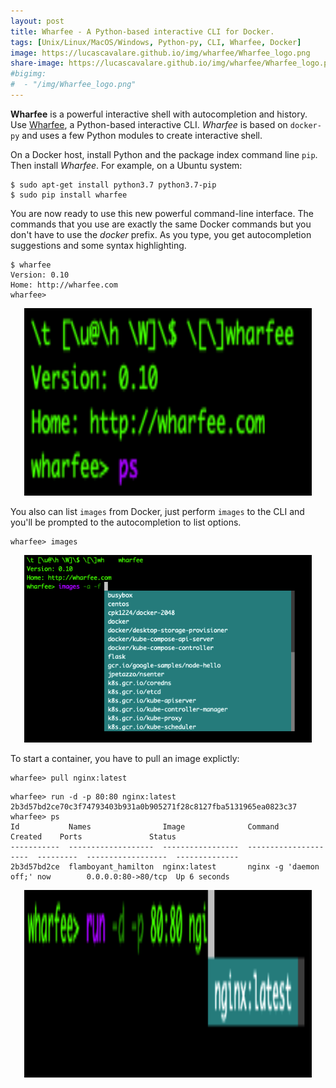 ```yaml
---
layout: post
title: Wharfee - A Python-based interactive CLI for Docker.
tags: [Unix/Linux/MacOS/Windows, Python-py, CLI, Wharfee, Docker]
image: https://lucascavalare.github.io/img/wharfee/Wharfee_logo.png
share-image: https://lucascavalare.github.io/img/wharfee/Wharfee_logo.png
#bigimg:
#  - "/img/Wharfee_logo.png"
---
```


__Wharfee__ is a powerful interactive shell with autocompletion and history. Use [Wharfee](https://github.com/j-bennet/wharfee), 
a Python-based interactive CLI. *Wharfee* is based on `docker-py` and uses a few Python modules to create interactive shell. 

On a Docker host, install Python and the package index command line `pip`. Then install *Wharfee*. For example, on a Ubuntu system:
  ```
  $ sudo apt-get install python3.7 python3.7-pip
  $ sudo pip install wharfee
  ```
You are now ready to use this new powerful command-line interface. The commands that you use are exactly the same Docker commands 
but you don't have to use the *docker* prefix. As you type, you get autocompletion suggestions and some syntax highlighting. 
  ```
  $ wharfee                                                      
  Version: 0.10                        
  Home: http://wharfee.com
  wharfee> 
  ```
<p align="center">
<img width="460" height="300" src="https://github.com/lucascavalare/lucascavalare.github.io/blob/master/img/wharfee/start_wharfee.png">
</p>
  
You also can list `images` from Docker, just perform `images` to the CLI and you'll be prompted to the autocompletion to list options. 
  ```
  wharfee> images
  ```
<p align="center">
<img width="460" height="300"     src="https://github.com/lucascavalare/lucascavalare.github.io/blob/master/img/wharfee/Wharfee_logo.png">
</p>
  
To start a container, you have to pull an image explictly:
  ```                                                              
  wharfee> pull nginx:latest
  ```
 

  ```
  wharfee> run -d -p 80:80 nginx:latest
  2b3d57bd2ce70c3f74793403b931a0b905271f28c8127fba5131965ea0823c37
  wharfee> ps
  Id           Names                Image              Command                Created    Ports               Status
  -----------  -------------------  -----------------  ---------------------  ---------  ------------------  --------------
  2b3d57bd2ce  flamboyant_hamilton  nginx:latest       nginx -g 'daemon off;' now        0.0.0.0:80->80/tcp  Up 6 seconds
  ```
  
<p align="center">
<img width="460" height="300" src="https://github.com/lucascavalare/lucascavalare.github.io/blob/master/img/wharfee/pull_nginx.png">
</p>

